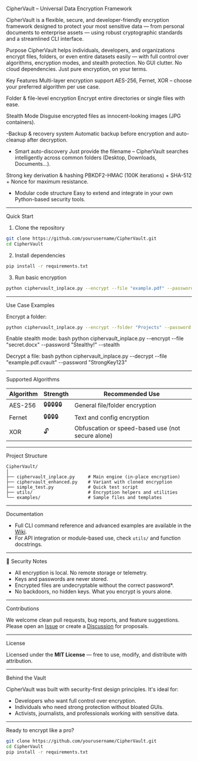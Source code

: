  CipherVault – Universal Data Encryption Framework

CipherVault is a flexible, secure, and developer-friendly encryption framework designed to protect your most sensitive data — from personal documents to enterprise assets — using robust cryptographic standards and a streamlined CLI interface.

Purpose
CipherVault helps individuals, developers, and organizations encrypt files, folders, or even entire datasets easily — with full control over algorithms, encryption modes, and stealth protection. No GUI clutter. No cloud dependencies. Just pure encryption, on your terms.

 Key Features
Multi-layer encryption support
  AES-256, Fernet, XOR – choose your preferred algorithm per use case.

Folder & file-level encryption 
  Encrypt entire directories or single files with ease.

Stealth Mode
  Disguise encrypted files as innocent-looking images (JPG containers).

-Backup & recovery system 
  Automatic backup before encryption and auto-cleanup after decryption.

- Smart auto-discovery 
  Just provide the filename – CipherVault searches intelligently across common folders (Desktop, Downloads, Documents…).

Strong key derivation & hashing
  PBKDF2-HMAC (100K iterations) + SHA-512 + Nonce for maximum resistance.

- Modular code structure 
  Easy to extend and integrate in your own Python-based security tools.

---

Quick Start

 1. Clone the repository
```bash
git clone https://github.com/yourusername/CipherVault.git
cd CipherVault
```

 2. Install dependencies
```bash
pip install -r requirements.txt
```

 3. Run basic encryption
```bash
python ciphervault_inplace.py --encrypt --file "example.pdf" --password "StrongKey123"
```

---

Use Case Examples

Encrypt a folder:
```bash
python ciphervault_inplace.py --encrypt --folder "Projects" --password "MyFolderKey"
```

Enable stealth mode:
bash
python ciphervault_inplace.py --encrypt --file "secret.docx" --password "Stealthy!" --stealth


 Decrypt a file:
bash
python ciphervault_inplace.py --decrypt --file "example.pdf.cvault" --password "StrongKey123"


---

Supported Algorithms

| Algorithm  | Strength        | Recommended Use        |
|------------|------------------|--------------------------|
| AES-256    | 🔒🔒🔒🔒🔒   | General file/folder encryption |
| Fernet     | 🔒🔒🔒🔒     | Text and config encryption     |
| XOR        | 🔓             | Obfuscation or speed-based use (not secure alone) |

---

Project Structure

```
CipherVault/
│
├── ciphervault_inplace.py     # Main engine (in-place encryption)
├── ciphervault_enhanced.py    # Variant with cloned encryption
├── simple_test.py             # Quick test script
├── utils/                     # Encryption helpers and utilities
└── examples/                  # Sample files and templates
```

---

Documentation

- Full CLI command reference and advanced examples are available in the [Wiki](https://github.com/yourusername/CipherVault/wiki).
- For API integration or module-based use, check `utils/` and function docstrings.

---

🧪 Security Notes

- All encryption is local. No remote storage or telemetry.
- Keys and passwords are never stored.
- Encrypted files are undecryptable without the correct password*.
- No backdoors, no hidden keys. What you encrypt is yours alone.

---

Contributions

We welcome clean pull requests, bug reports, and feature suggestions. Please open an [Issue](https://github.com/yourusername/CipherVault/issues) or create a [Discussion](https://github.com/yourusername/CipherVault/discussions) for proposals.

---

 License

Licensed under the **MIT License** — free to use, modify, and distribute with attribution.

---

Behind the Vault

CipherVault was built with security-first design principles. It's ideal for:
- Developers who want full control over encryption.
- Individuals who need strong protection without bloated GUIs.
- Activists, journalists, and professionals working with sensitive data.

---

Ready to encrypt like a pro?

```bash
git clone https://github.com/yourusername/CipherVault.git
cd CipherVault
pip install -r requirements.txt
```


